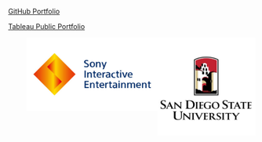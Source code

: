 [GitHub Portfolio](https://github.com/CMJ828/portfolio)

[Tableau Public Portfolio](https://public.tableau.com/profile/conor.juengst)

<img src="https://raw.githubusercontent.com/CMJ828/cmj828.github.io/master/SDSU.jpg" width="200" align="right">

<img src="https://raw.githubusercontent.com/CMJ828/cmj828.github.io/master/SIE.jpg" height="150" align="right">
